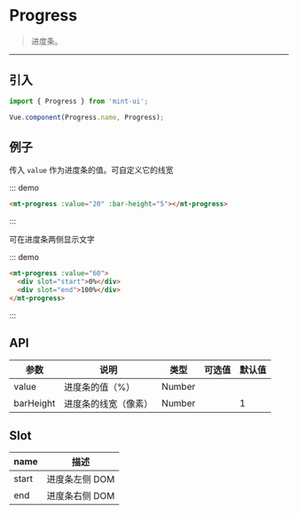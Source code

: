 # Progress

> 进度条。

-------------

## 引入

```javascript
import { Progress } from 'mint-ui';

Vue.component(Progress.name, Progress);
```

## 例子

传入 `value` 作为进度条的值。可自定义它的线宽

::: demo
```html
<mt-progress :value="20" :bar-height="5"></mt-progress>
```
:::

可在进度条两侧显示文字

::: demo
```html
<mt-progress :value="60">
  <div slot="start">0%</div>
  <div slot="end">100%</div>
</mt-progress>
```
:::

## API
| 参数 | 说明 | 类型 | 可选值 | 默认值 |
|------|-------|---------|-------|--------|
| value | 进度条的值（%） | Number | | |
| barHeight | 进度条的线宽（像素） | Number | | 1 |

## Slot
| name | 描述 |
|------|--------|
| start | 进度条左侧 DOM |
| end | 进度条右侧 DOM |
